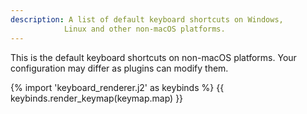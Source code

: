 ```yaml
---
description: A list of default keyboard shortcuts on Windows,
            Linux and other non-macOS platforms.
---
```


This is the default keyboard shortcuts on non-macOS platforms.
Your configuration may differ as plugins can modify them.

{% import 'keyboard_renderer.j2' as keybinds %}
{{ keybinds.render_keymap(keymap.map) }}